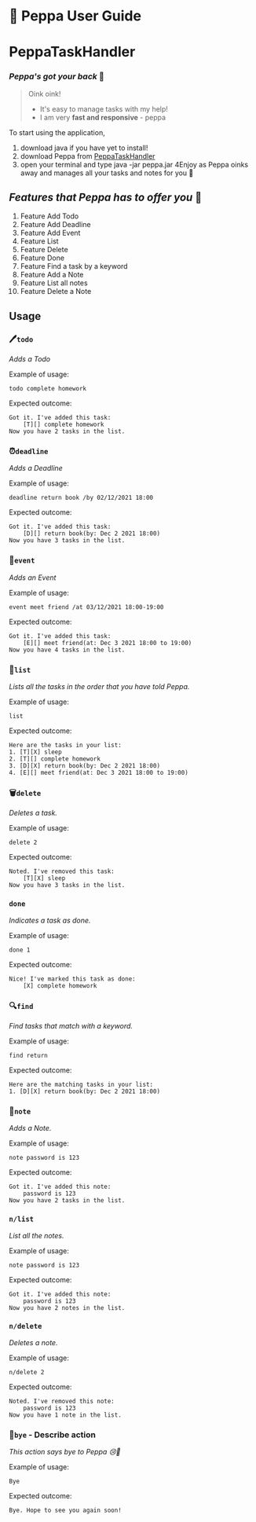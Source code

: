 # 🐷 **Peppa User Guide**

# PeppaTaskHandler

### *Peppa's got your back* 🤪
> Oink oink!
> - It's easy to manage tasks with my help!
> - I am very **fast and responsive** - peppa

To start using the application,
1. download java if you have yet to install!
2. download Peppa from [PeppaTaskHandler](https://github.com/Neha-5678/ip/releases/tag/A-Release)
3. open your terminal and type java -jar peppa.jar
   4Enjoy as Peppa oinks away and manages all your tasks and notes for you 🤩

## *Features that Peppa has to offer you* 🐷
1. Feature Add Todo
2. Feature Add Deadline
3. Feature Add Event
4. Feature List
5. Feature Delete
6. Feature Done
7. Feature Find a task by a keyword
8. Feature Add a Note
9. Feature List all notes
10. Feature Delete a Note
## Usage

### 🖊️`todo`

*Adds a Todo*

Example of usage:

`todo complete homework`

Expected outcome:

```
Got it. I've added this task:
    [T][] complete homework
Now you have 2 tasks in the list.
```
### 	⏰`deadline`

*Adds a Deadline*

Example of usage:

`deadline return book /by 02/12/2021 18:00`

Expected outcome:

```
Got it. I've added this task:
    [D][] return book(by: Dec 2 2021 18:00)
Now you have 3 tasks in the list.
```

### 📆`event`

*Adds an Event*

Example of usage:

`event meet friend /at 03/12/2021 18:00-19:00`

Expected outcome:

```
Got it. I've added this task:
    [E][] meet friend(at: Dec 3 2021 18:00 to 19:00)
Now you have 4 tasks in the list.
```

### 📄`list`

*Lists all the tasks in the order that you have told Peppa.*

Example of usage:

`list`

Expected outcome:

```
Here are the tasks in your list:
1. [T][X] sleep
2. [T][] complete homework
3. [D][X] return book(by: Dec 2 2021 18:00)
4. [E][] meet friend(at: Dec 3 2021 18:00 to 19:00) 

```

### 🗑️`delete`

*Deletes a task.*

Example of usage:

`delete 2`

Expected outcome:

```
Noted. I've removed this task:
    [T][X] sleep
Now you have 3 tasks in the list.
```

### `done`

*Indicates a task as done.*

Example of usage:

`done 1`

Expected outcome:

```
Nice! I've marked this task as done:
    [X] complete homework
```
### 🔍`find`

*Find tasks that match with a keyword.*

Example of usage:

`find return`

Expected outcome:

```
Here are the matching tasks in your list:
1. [D][X] return book(by: Dec 2 2021 18:00)
```

### 📕`note`

*Adds a Note.*

Example of usage:

`note password is 123`

Expected outcome:

```
Got it. I've added this note:
    password is 123
Now you have 2 tasks in the list.
```
### `n/list`

*List all the notes.*

Example of usage:

`note password is 123`

Expected outcome:

```
Got it. I've added this note:
    password is 123
Now you have 2 notes in the list.
```
### `n/delete`

*Deletes a note.*

Example of usage:

`n/delete 2`

Expected outcome:

```
Noted. I've removed this note:
    password is 123
Now you have 1 note in the list.
```

### 👋`bye` - Describe action

*This action says bye to Peppa 😢👋*

Example of usage:

`Bye`

Expected outcome:

```
Bye. Hope to see you again soon!
```